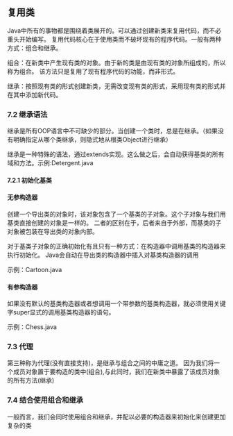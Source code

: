 ## 复用类
Java中所有的事物都是围绕着类展开的。可以通过创建新类来复用代码，而不必重头开始编写。
复用代码核心在于使用类而不破坏现有的程序代码。一般有两种方式：组合和继承。

组合：在新类中产生现有类的对象。由于新的类是由现有类的对象所组成的，所以称为组合。
该方法只是复用了现有程序代码的功能，而非形式。

继承：按照现有类的形式创建新类，无需改变现有类的形式，采用现有类的形式并在其中添加新代码。



### 7.2 继承语法
继承是所有OOP语言中不可缺少的部分。当创建一个类时，总是在继承。（如果没有明确指定从哪个类继承，则隐式地从根类Object进行继承）

继承是一种特殊的语法，通过extends实现。这么做之后，会自动获得基类的所有域和方法。示例:Detergent.java



#### 7.2.1 初始化基类


#### 无参构造器
创建一个导出类的对象时，该对象包含了一个基类的子对象。这个子对象与我们用基类直接创建的对象是一样的。
二者的区别在于，后者来自于外部，而基类的子对象被包装在导出类的对象内部。

对于基类子对象的正确初始化有且只有一种方式：在构造器中调用基类的构造器来执行初始化。
Java会自动在导出类的构造器中插入对基类构造器的调用

示例：Cartoon.java

#### 有参构造器


如果没有默认的基类构造器或者想调用一个带参数的基类构造器，就必须使用关键字super显式的调用基类构造器的语句。

示例：Chess.java


### 7.3 代理
第三种称为代理(没有直接支持)，是继承与组合之间的中庸之道。
因为我们将一个成员对象置于要构造的类中(组合),与此同时，我们在新类中暴露了该成员对象的所有方法(继承)

### 7.4 结合使用组合和继承
一般而言，我们会同时使用组合和继承，并配以必要的构造器来初始化来创建更加复杂的类
